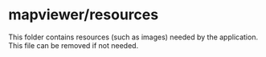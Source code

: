 # mapviewer/resources

This folder contains resources (such as images) needed by the application. This file can
be removed if not needed.

